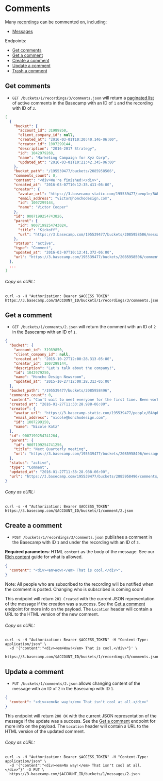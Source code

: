 Comments
========

Many [recordings][1] can be commented on, including:

- [Messages][2]

Endpoints:

- [Get comments](#get-comments)
- [Get a comment](#get-a-comment)
- [Create a comment](#create-a-comment)
- [Update a comment](#update-a-comment)
- [Trash a comment][3]

Get comments
------------

* `GET /buckets/1/recordings/3/comments.json` will return a [paginated list][4] of active comments in the Basecamp with an ID of `1` and the recording with ID of `3`.

``` json
[
  {
    "bucket": {
      "account_id": 31989850,
      "client_company_id": null,
      "created_at": "2016-03-01T10:20:40.146-06:00",
      "creator_id": 1007299144,
      "description": "2016-2017 Strategy",
      "id": 1042979260,
      "name": "Marketing Campaign for Xyz Corp",
      "updated_at": "2016-03-01T10:21:42.345-06:00"
    },
    "bucket_path": "/195539477/buckets/2085958506",
    "comments_count": 0,
    "content": "<div>We're finished!</div>",
    "created_at": "2016-03-07T10:12:35.411-06:00",
    "creator": {
      "avatar_url": "https://3.basecamp-static.com/195539477/people/BAhpBEgqCjw=--8266bb0507508f3d46050d57b65924d5e2a005f3/avatar-64-x4",
      "email_address": "victor@honchodesign.com",
      "id": 1007299144,
      "name": "Victor Cooper"
    },
    "id": 9007199254743026,
    "parent": {
      "id": 9007199254743024,
      "title": "Kickoff",
      "url": "https://3.basecamp.com/195539477/buckets/2085958506/messages/9007199254743024"
    },
    "status": "active",
    "type": "Comment",
    "updated_at": "2016-03-07T10:12:41.372-06:00",
    "url": "https://3.basecamp.com/195539477/buckets/2085958506/comments/9007199254743026"
  },
  ...
]

```

###### Copy as cURL:

``` shell
curl -s -H "Authorization: Bearer $ACCESS_TOKEN" https://3.basecamp.com/$ACCOUNT_ID/buckets/1/recordings/3/comments.json
```


Get a comment
-------------

* `GET /buckets/1/comments/2.json` will return the comment with an ID of `2` in the Basecamp with an ID of `1`.

``` json
{
  "bucket": {
    "account_id": 31989850,
    "client_company_id": null,
    "created_at": "2015-10-27T12:00:28.313-05:00",
    "creator_id": 1007299144,
    "description": "Let's talk about the company!",
    "id": 1042979250,
    "name": "Honcho Design Newsroom",
    "updated_at": "2015-10-27T12:00:28.313-05:00"
  },
  "bucket_path": "/195539477/buckets/2085958496",
  "comments_count": 0,
  "content": "Can't wait to meet everyone for the first time. Been working with you guys for a while, but haven't met in person for so many of you. Can't wait!",
  "created_at": "2016-01-27T11:33:28.988-06:00",
  "creator": {
    "avatar_url": "https://3.basecamp-static.com/195539477/people/BAhpBE4qCjw=--b544b6a710bd76020abc076fc041895954025116/avatar-64-x4",
    "email_address": "nicole@honchodesign.com",
    "id": 1007299150,
    "name": "Nicole Katz"
  },
  "id": 9007199254741264,
  "parent": {
    "id": 9007199254741256,
    "title": "Next Quarterly meeting",
    "url": "https://3.basecamp.com/195539477/buckets/2085958496/messages/9007199254741256"
  },
  "status": "active",
  "type": "Comment",
  "updated_at": "2016-01-27T11:33:28.988-06:00",
  "url": "https://3.basecamp.com/195539477/buckets/2085958496/comments/9007199254741264"
}
```

###### Copy as cURL:

``` shell
curl -s -H "Authorization: Bearer $ACCESS_TOKEN" https://3.basecamp.com/$ACCOUNT_ID/buckets/1/comment/2.json
```


Create a comment
----------------

* `POST /buckets/1/recordings/3/comments.json` publishes a comment in the Basecamp with ID `1` and under the recording with an ID of `3`.

**Required parameters**: HTML `content` as the body of the message. See our [Rich content][5] guide for what is allowed.

``` json
{
  "content": "<div><em>Wow!</em> That is cool.</div>",
}
```

Note: All people who are subscribed to the recording will be notified when the comment is posted. Changing who is subscribed is coming soon!

This endpoint will return `201 Created` with the current JSON representation of the message if the creation was a success. See the [Get a comment](#get-a-comment) endpoint for more info on the payload. The `Location` header will contain a URL to the HTML version of the new comment.

###### Copy as cURL:

``` shell
curl -s -H "Authorization: Bearer $ACCESS_TOKEN" -H "Content-Type: application/json" \
  -d '{"content":"<div><em>Wow!</em> That is cool.</div>"}' \
  https://3.basecamp.com/$ACCOUNT_ID/buckets/1/recordings/3/comments.json
```


Update a comment
----------------

* `PUT /buckets/1/comments/2.json` allows changing content of the message with an ID of `2` in the Basecamp with ID `1`.

``` json
{
  "content": "<div><em>No way!</em> That isn't cool at all.</div>"
}
```

This endpoint will return `200 OK` with the current JSON representation of the message if the update was a success. See the [Get a comment](#get-a-comment) endpoint for more info on the payload. The `Location` header will contain a URL to the HTML version of the updated comment.

###### Copy as cURL:

``` shell
curl -s -H "Authorization: Bearer $ACCESS_TOKEN" -H "Content-Type: application/json" \
  -d '{"content":"<div><em>No way!</em> That isn't cool at all.</div>"}' -X PUT \
  https://3.basecamp.com/$ACCOUNT_ID/buckets/1/messages/2.json
```


[1]: https://github.com/basecamp/bc3-api/blob/master/sections/recordings.md#recordings
[2]: https://github.com/basecamp/bc3-api/blob/master/sections/messages.md#messages
[3]: https://github.com/basecamp/bc3-api/blob/master/sections/recordings.md#trash-a-recording
[4]: https://github.com/basecamp/bc3-api/blob/master/README.md#pagination
[5]: https://github.com/basecamp/bc3-api/blob/master/README.md#rich-content
